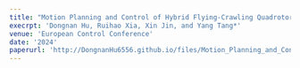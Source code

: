 ```yaml
---
title: "Motion Planning and Control of Hybrid Flying-Crawling Quadrotors"
execrpt: 'Dongnan Hu, Ruihao Xia, Xin Jin, and Yang Tang*'
venue: 'European Control Conference'
date: '2024'
paperurl: 'http://DongnanHu6556.github.io/files/Motion_Planning_and_Control_of_Hybrid_Flying_Crawling_Quadrotors.pdf'
---
```

